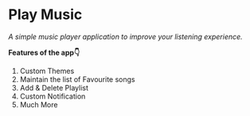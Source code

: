 
# Play Music
*A simple music player application to improve your listening experience.*

**Features of the app👇**
1. Custom Themes
2. Maintain the list of Favourite songs
3. Add & Delete Playlist
4. Custom Notification  
5. Much More
